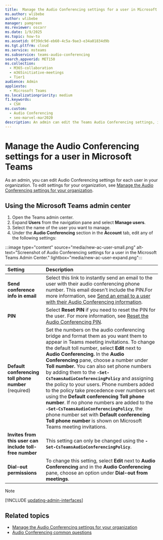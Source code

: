 ```yaml
---
title:  Manage the Audio Conferencing settings for a user in Microsoft Teams
ms.author: wlibebe
author: wlibebe
manager: pamgreen
ms.reviewer: oscarr
ms.date: 1/9/2025
ms.topic: how-to
ms.assetid: 0f39dc9d-eb60-4c5a-9ae3-e34a01834d9b
ms.tgt.pltfrm: cloud
ms.service: msteams
ms.subservice: teams-audio-conferencing
search.appverid: MET150
ms.collection: 
  - M365-collaboration
  - m365initiative-meetings
  - Tier1
audience: Admin
appliesto: 
  - Microsoft Teams
ms.localizationpriority: medium
f1.keywords: 
  - CSH
ms.custom: 
  - Audio Conferencing
  - seo-marvel-mar2020
description: An admin can edit the Teams Audio Conferencing settings, including provider, default toll or toll-free number, conference ID, or PIN for a user.
---
```


# Manage the Audio Conferencing settings for a user in Microsoft Teams

As an admin, you can edit Audio Conferencing settings for each user in your organization. To edit settings for your organization, see [Manage the Audio Conferencing settings for your organization](manage-the-audio-conferencing-settings-for-my-organization-in-teams.md).

## Using the Microsoft Teams admin center

1. Open the Teams admin center.
2. Expand **Users** from the navigation pane and select **Manage users**.
3. Select the name of the user you want to manage.
4. Under the **Audio Conferencing** section in the **Account** tab, edit any of the following settings:

:::image type="content" source="media/new-ac-user-small.png" alt-text="Screenshot of Audio Conferencing settings for a user in the Microsoft Teams Admin Center." lightbox="media/new-ac-user-expand.png":::

| Setting | Description |
|:-----|:-----|
|**Send conference info in email**  |Select this link to instantly send an email to the user with their audio conferencing phone number. This email doesn't include the PIN.For more information, see [Send an email to a user with their Audio Conferencing information](send-an-email-to-a-user-with-their-dial-in-information-in-teams.md).  |
|**PIN** |Select **Reset PIN** if you need to reset the PIN for the user. For more information, see [Reset the Audio Conferencing PIN](reset-the-audio-conferencing-pin-in-teams.md). |
|**Default conferencing toll phone number** (required) |Set the numbers on the audio conferencing bridge and format them as you want them to appear in Teams meeting invitations. To change the default toll number, select **Edit** next to **Audio Conferencing.** In the **Audio Conferencing** pane, choose a number under **Toll number.** You can also set phone numbers by adding them to the **`-Set-CsTeamsAudioConferencingPolicy`** and assigning the policy to your users. Phone numbers added to the policy take precedence over numbers set using the **Default conferencing Toll phone number**. If no phone numbers are added to the **`-Set-CsTeamsAudioConferencingPolicy`**, the phone number set with **Default conferencing Toll phone number** is shown on Microsoft Teams meeting invitations.|
|**Invites from this user can include toll-free number**|This setting can only be changed using the **`-Set-CsTeamsAudioConferencingPolicy`**. |
|**Dial-out permissions**|To change this setting, select **Edit** next to **Audio Conferencing** and in the **Audio Conferencing** pane, choose an option under **Dial-out from meetings**.|

> [!NOTE]
> [!INCLUDE [updating-admin-interfaces](includes/updating-admin-interfaces.md)]

## Related topics

- [Manage the Audio Conferencing settings for your organization](manage-the-audio-conferencing-settings-for-my-organization-in-teams.md)
- [Audio Conferencing common questions](audio-conferencing-common-questions.md)
